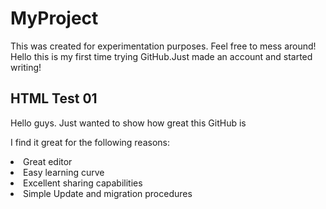 # MyProject
This was created for experimentation purposes. Feel free to mess around!
Hello this is my first time trying GitHub.Just made an account and started writing!

<html>
<head>
<title>Big Bad Title</title>
</head>
<body>
<div id = "main">
<h2>HTML Test 01</h2>
<p>Hello guys. Just wanted to show how great this GitHub is</p>
<p>I find it great for the following reasons:</p>
<div>
<li>Great editor</li>
<li>Easy learning curve</li>
<li>Excellent sharing capabilities</li>
<li>Simple Update and migration procedures</li>
</div>
</div>
</body>
</html>
